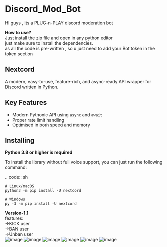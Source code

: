 # Discord_Mod_Bot
HI guys , Its a PLUG-n-PLAY discord moderation bot <br>

**How to use?**<br>
Just install the zip file and open in any python editor<br>
just make sure to install the dependencies.<br>
as all the code is pre-written , so u just need to add your Bot token in the token section<br>

Nextcord
--------

A modern, easy-to-use, feature-rich, and async-ready API wrapper for Discord written in Python.


Key Features
-------------

- Modern Pythonic API using ``async`` and ``await``
- Proper rate limit handling
- Optimised in both speed and memory

Installing
----------

**Python 3.8 or higher is required**

To install the library without full voice support, you can just run the following command:

.. code:: sh

    # Linux/macOS
    python3 -m pip install -U nextcord

    # Windows
    py -3 -m pip install -U nextcord
    
**Version-1.1**<br>
features:<br>
->KICK user<br>
->BAN user<br>
->Unban user<br>
![image](https://github.com/PraneetBose/Discord_Mod_Bot/assets/94593299/d037a72d-7084-407c-bccd-09ffcc62ca62)
![image](https://github.com/PraneetBose/Discord_Mod_Bot/assets/94593299/f9822135-c4da-40f7-8d9d-5fa7f61c63bf)
![image](https://github.com/PraneetBose/Discord_Mod_Bot/assets/94593299/4b717bdf-5948-454e-9bd0-e58920663ac4)
![image](https://github.com/PraneetBose/Discord_Mod_Bot/assets/94593299/e3a1a545-923a-4630-97b8-0d9dff23f770)
![image](https://github.com/PraneetBose/Discord_Mod_Bot/assets/94593299/8b2230a8-b1a7-446b-b8f1-4d41859eb61a)
![image](https://github.com/PraneetBose/Discord_Mod_Bot/assets/94593299/afaabc7b-a192-49c0-81ba-e83ce513eece)



